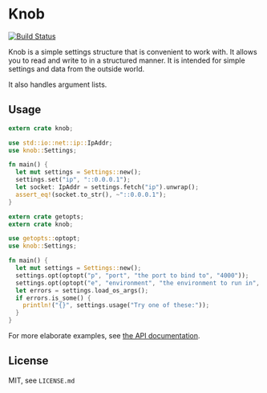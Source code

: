 # Knob

[![Build Status](https://travis-ci.org/skade/knob.png)](https://travis-ci.org/skade/knob)

Knob is a simple settings structure that is convenient to work with. It allows you to read and write to in a structured manner. It is intended for simple settings and data from the outside world.

It also handles argument lists.

## Usage

```rust
extern crate knob;

use std::io::net::ip::IpAddr;
use knob::Settings;

fn main() {
  let mut settings = Settings::new();
  settings.set("ip", "::0.0.0.1");
  let socket: IpAddr = settings.fetch("ip").unwrap();
  assert_eq!(socket.to_str(), ~"::0.0.0.1");
}
```

```rust
extern crate getopts;
extern crate knob;

use getopts::optopt;
use knob::Settings;

fn main() {
  let mut settings = Settings::new();
  settings.opt(optopt("p", "port", "the port to bind to", "4000"));
  settings.opt(optopt("e", "environment", "the environment to run in", ""));
  let errors = settings.load_os_args();
  if errors.is_some() {
    println!("{}", settings.usage("Try one of these:"));
  }
}
```

For more elaborate examples, see [the API documentation](http://skade.github.io/knob/doc/knob/index.html).

## License

MIT, see `LICENSE.md`
